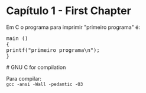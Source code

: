 # Cap&iacute;tulo 1 - First Chapter
<p>Em C o programa para imprimir "primeiro programa" &eacute;:</p>
<p><code><code></code></code></p>
<pre>main ()
{
printf("primeiro programa\n");
}
</pre>
<p># GNU C for compilation</p>
<p>Para compilar: <code>	
gcc -ansi -Wall -pedantic -O3
</code></p>

